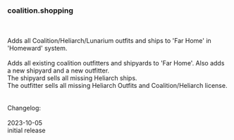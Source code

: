 ### coalition.shopping
<br>
<br>
Adds all Coalition/Heliarch/Lunarium outfits and ships to 'Far Home' in 'Homeward' system.<br>
<br>
Adds all existing coalition outfitters and shipyards to 'Far Home'. Also adds a new shipyard and a new outfitter.<br>
The shipyard sells all missing Heliarch ships.<br>
The outfitter sells all missing Heliarch Outfits and Coalition/Heliarch license.<br>
<br>
<br>
Changelog:<br>
<br>
2023-10-05<br>
initial release<br>

